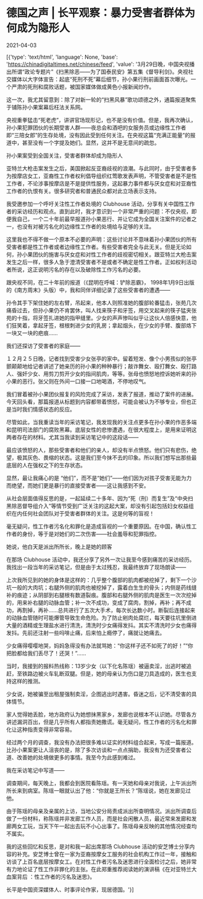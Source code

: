 # 德国之声 | 长平观察：暴力受害者群体为何成为隐形人

2021-04-03

[{'type': 'text/html', 'language': None, 'base': 'https://chinadigitaltimes.net/chinese/feed', 'value': '3月29日晚，中国央视播出所谓“政论专题片”《扫黑除恶——为了国泰民安》第五集《督导利剑》。央视社交媒体以大字体宣告：起底“死刑不死”幕后细节，孙小果行刑前画面首次曝光。一个严肃的死刑和腐败话题，被国家媒体做成黄色小报新闻炒作。

这一次，我尤其留意到：除了对新一轮的“扫黑风暴”歌功颂德之外，通篇报道聚焦于铺陈孙小果案幕后枉法关系网。

央视重拳猛击“死老虎”，讲讲官场现形记，也不是没有价值。但是，我再次确认，孙小果犯罪团伙的长期受害人群——夜总会和酒吧的女服务员或边缘性工作者即“三陪女郎”的生存处境，没有因此受到任何关注。在央视这篇“充满正能量”的报道中，甚至没有一个字提及她们。显然，这并不是无意间的疏忽。

孙小果案受到全国关注，受害者群体却成为隐形人

亚特兰大枪击案发生之后，美国掀起反亚裔歧视的浪潮。与此同时，由于受害者多为按摩店女工，亚裔性工作者权利倡导组织红莺歌发表声明，不管受害者是不是性工作者，不论涉事按摩店是不是提供性服务，这起暴力事件都与厌女症和对亚裔性工作者的仇恨有关。很多研究者和普通民众都对此立场表示支持。

我受邀参加一个呼吁关注性工作者处境的 Clubhouse 活动，分享有关中国性工作者的采访经历和观点。直到此时，我才意识到一个非常严重的问题：不仅央视，即便我自己，一个二十年前最早报道孙小果恶行、并让它成为全国关注案件的记者之一，也没有对被污名化的边缘性工作者的处境给与足够的关注。

这里我也不得不做一个原本不必要的声明：这些讨论并不意味着孙小果团伙的所有受害者都是性工作者或者边缘性工作者。有些受害者完全与此无关。但是无论如何，孙小果团伙的施害与厌女症和对性工作者的歧视密切相关。跟亚特兰大枪击案发生之后一样，很多人急于澄清受害者不是或者不确定是性工作者。正如权利活动者所说，这正说明污名的存在以及破除性工作污名的必要。

跟央视不同，在二十年前的报道（《昆明在呼喊：铲除恶霸》， 1998年1月9日出版的《南方周末》头版）中，我和同伴详细记录了这些受害者的遭遇——



孙令其手下架住她的左右臂，吊起来，他本人则照准她的腹部轮番猛击，张苑几次痛昏过去，但孙小果仍不肯罢休，叫人找来筷子和牙签，用交叉起来的筷子猛夹张苑的十指，将牙签扎进她的指甲缝里。少女的声声惨叫似乎让这伙人倍感快意，他们狂笑着，拿起牙签，根根刺进少女的乳房；拿起烟头，在少女的手臂、腹部烙下一块又一块的疤痕……



我们还探访了受害者的家庭——



１２月２５日晚，记者找到受害少女张亭的家中。留着短发、像个小男孩似的张亭颤颠颠地给记者讲述了她亲历的孙小果的种种暴行；敲诈舞女、殴打舞女、殴打路人、强奸少女、用剪刀剪开少女的指间肌肉，等等。张母也愤怒地控诉她听来的孙小果的恶行。张父则在外间一口接一口地喝酒，不停地叹气。



我们冒着被孙小果团伙报复的风险完成了采访，发表了报道，推动了案件的进展。今天回头看，那篇报道从标题到内容都带着愤怒，可能会被认为不够专业，但也正是当时我们情感状态的反应。

尽管如此，当我重读当年的采访笔记，我发现我的关注点更多在孙小果的作恶多端和昆明司法部门的腐败黑幕。底层女性的悲惨遭遇，在很大程度上，是用来证明这两者存在的材料。尤其当我读到采访笔记中的这段话——



最应该愤怒的人，那些受害者和他们的亲人，却没有半点愤怒。他们只有悲伤，绝望，极其灰色、畏缩的状态。这是我们至今抹不去的印象。所以我们想写出那些最底层的人在强权之下的生存状态。



显然，最让我痛心的是 “他们”，而不是“她们”——他们因为对孩子受害无能为力而绝望，而她们更是暴行的直接受害者——这让我感到不安。

从社会层面值得反思的是，一起延续二十多年、因为“死（刑）而复生”及“中央扫黑除恶督导组介入”等情节受到广泛关注的这起大案，却没有引起包括妇女权益组织在内任何社会团队对于受害者群体的关注。这是何等的盲视！

毫无疑问，性工作者污名化和罪化是造成盲视的一个重要原因。在中国，确认性工作者的身份，等于是对她们的二次伤害——社会羞辱和犯罪指控。

她说，他白天是派出所所长，晚上是她的顾客

在那场 Clubhouse 活动中，我还分享了另外一次让我至今感到痛苦的采访经历。我找出一段当年的采访笔记，但是由于太过残忍，我最终放弃了现场朗读——



上次我所见到的她的身体是这样的：几乎整个腹部的肌肉都被挖掉了，剩下一个沙坑一般的大肉坑；右腿外侧的肌肉也被挖掉了，露着白生生的骨头；内侧是药线缝补的痕迹；从阴部到右腿根有数道裂痕。腹部和右腿外侧的肌肉是医生一次次挖掉的，用来补右腿的动脉血管；补一次不成功，变成了腐肉，割掉，再补；再不成功，再割掉，再补……总共进行了五次大手术，每次长达数小时。断裂后连接起来的动脉血管随时可能爆管导致生命危险。为了防止剜肉处腐烂，每天要往坑里倒进大量的酒精或生理盐水进行清洗，清洗时少女痛得发抖。其实不清洗时少女也痛得发抖。先前还注射一些吗啡止痛，后来怕上瘾停了，痛就让她痛去。

少女痛得嘤嘤地哭，妈妈急得没有办法就骂她：“你这样子还不如死了的好！”“你把脸都给我们丢尽了！还哭！”……



当时，我接到的报料热线称：13岁少女（以下化名陈瑶）被逼卖淫，出逃时被追赶，至铁路边被火车轧断双腿。但是，她的母亲认为伤口是刀具造成的，医生也支持这样的推测。

少女说，她被骗至出租屋强制卖淫，企图逃出时遇害。昏迷之后，记不清受害的具体情节。

家人觉得她丢脸，地方政府认为她想抹黑家乡，发廊也说根本不认识她。尽管各方讲述漏洞百出，但是几乎所有人都指责她撒谎。毫无疑问，性工作者的污名化和罪化让这种指责变得非常容易。

经过两个月的调查，我没有办法把很多难以证实的材料组合起来，写成一篇报道。比孙小果案更让人沮丧的是，除了多次访谈和一点点捐助，我没有为还受害者公道、改善她的处境做更多的事情。我至今为此感到难过。

我在采访笔记中写道——



调查期间，每天晚上，我都会到医院看陈瑶。有一天她和母亲对我说，上午派出所所长来到病室。陈瑶一眼就认出了他：“你就是王所长？”陈瑶说，她在发廊见过他。

由于陈瑶的母亲及亲属的上访，当地公安分局责成派出所查明情况。派出所调查后做了一份材料，称陈瑶并非发廊工作人员，而是社会闲散人员，最近常来发廊和发廊两女工玩，当天下午一起出去玩不小心出事了。陈瑶母亲反映的其他情况经查均不属实。



我的这些回忆和反思，是对和我一起出席那场 Clubhouse 活动的安芝博士分享内容的补充。安芝博士曾在一家为亚裔按摩女工服务的社会机构工作过一年，接触和访谈了上百名底层按摩女工。在对性工作者污名及迷思进行全面检讨之后，她非常有力地论证了性工作非罪化的主张。在此郑重推荐阅读她的演讲稿《在对亚特兰大血案背后 ：性工作者的污名及迷思》。

长平是中国资深媒体人、时事评论作家，现居德国。'}]